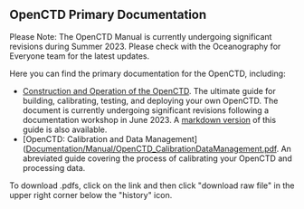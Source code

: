 ## OpenCTD Primary Documentation

Please Note: The OpenCTD Manual is currently undergoing significant revisions during Summer 2023. Please check with the Oceanography for Everyone team for the latest updates.  

Here you can find the primary documentation for the OpenCTD, including:

- [Construction and Operation of the OpenCTD]([Documentation/Manual/OpenCTD_ConstructionOperation.pdf](https://github.com/OceanographyforEveryone/OpenCTD/blob/main/Documentation/Manual/OpenCTD_ConstructionOperation.pdf)). The ultimate guide for building, calibrating, testing, and deploying your own OpenCTD. The document is currently undergoing significant revisions following a documentation workshop in June 2023. A [markdown version]([Documentation/Manual/OpenCTD_ConstructionOperation.md](https://github.com/OceanographyforEveryone/OpenCTD/blob/main/Documentation/Manual/OpenCTD_ConstructionOperation.md)) of this guide is also available. 
- [OpenCTD: Calibration and Data Management]([Documentation/Manual/OpenCTD_CalibrationDataManagement.pdf](Documentation/Manual/OpenCTD_CalibrationDataManagement.pdf). An abreviated guide covering the process of calibrating your OpenCTD and processing data. 

To download .pdfs, click on the link and then click "download raw file" in the upper right corner below the "history" icon. 
